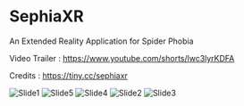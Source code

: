 # SephiaXR
An Extended Reality Application for Spider Phobia

Video Trailer : https://www.youtube.com/shorts/lwc3lyrKDFA

Credits : https://tiny.cc/sephiaxr

![Slide1](https://user-images.githubusercontent.com/36891062/204542046-d35237f2-c394-4f5f-af37-6dbe9a1a99a0.JPG)
![Slide5](https://user-images.githubusercontent.com/36891062/204542191-161686e2-7acf-4d0d-a6d9-c3be02895719.JPG)
![Slide4](https://user-images.githubusercontent.com/36891062/204542170-1eacaf66-77d2-4d4b-9018-9ed6e62efd40.JPG)
![Slide2](https://user-images.githubusercontent.com/36891062/204542130-e19b7dbd-e2fd-499b-acaa-25fb91089f76.JPG)
![Slide3](https://user-images.githubusercontent.com/36891062/204542149-a86dcb66-a56f-4025-af27-4bd3a7c00731.JPG)

